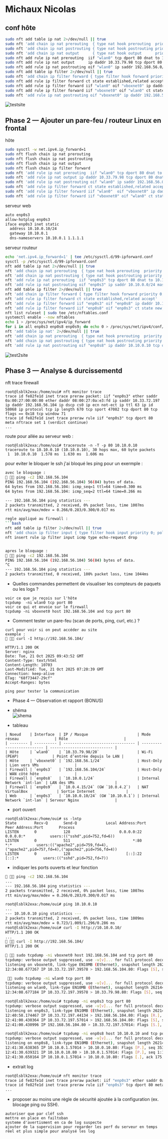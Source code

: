 # Michaux Nicolas

## conf hôte
```bash
sudo nft add table ip nat 2>/dev/null || true
sudo nft 'add chain ip nat prerouting  { type nat hook prerouting  priority -100; }' 2>/dev/null || true
sudo nft 'add chain ip nat postrouting { type nat hook postrouting priority  100; }' 2>/dev/null || true
sudo nft 'add chain ip nat output      { type nat hook output      priority -100; }' 2>/dev/null || true
sudo nft add rule ip nat prerouting  iif "wlan0" tcp dport 80 dnat to 192.168.56.103:80
sudo nft add rule ip nat output      ip daddr 10.33.79.98 tcp dport 80 dnat to 192.168.56.103:80
sudo nft add rule ip nat postrouting oif "wlan0" ip saddr 192.168.56.0/24 masquerade
sudo nft add table ip filter 2>/dev/null || true
sudo nft 'add chain ip filter forward { type filter hook forward priority 0; policy drop; }' 2>/dev/null || true
sudo nft add rule ip filter forward ct state established,related accept
sudo nft add rule ip filter forward iif "wlan0" oif "vboxnet0" ip daddr 192.168.56.103 tcp dport 80 ct state new accept
sudo nft add rule ip filter forward iif "vboxnet0" oif "wlan0" ct state established,related accept
sudo nft 'add rule ip nat postrouting oif "vboxnet0" ip daddr 192.168.56.103 tcp dport 80 snat to 192.168.56.1'
```

![testsite](image/testsite.jpg)


##  Phase 2 — Ajouter un pare-feu / routeur Linux en frontal

hôte
```bash
sudo sysctl -w net.ipv4.ip_forward=1
sudo nft flush chain ip nat prerouting
sudo nft flush chain ip nat postrouting
sudo nft flush chain ip nat output
sudo nft flush chain ip filter forward
sudo nft 'add rule ip nat prerouting  iif "wlan0" tcp dport 80 dnat to 192.168.56.104:80'
sudo nft 'add rule ip nat output ip daddr 10.33.79.98 tcp dport 80 dnat to 192.168.56.104:80'
sudo nft 'add rule ip nat postrouting oif "wlan0" ip saddr 192.168.56.0/24 masquerade'
sudo nft 'add rule ip filter forward ct state established,related accept'
sudo nft 'add rule ip filter forward iif "wlan0"  oif "vboxnet0" ip daddr 192.168.56.104 tcp dport 80 ct state new accept'
sudo nft 'add rule ip filter forward iif "vboxnet0" oif "wlan0" ct state established,related accept'
```
serveur web
```bash
auto enp0s3
allow-hotplug enp0s3
iface enp0s3 inet static
  address 10.10.0.10/24
  gateway 10.10.0.1
  dns-nameservers 10.10.0.1 1.1.1.1
```
serveur routeur
```bash
echo 'net.ipv4.ip_forward=1' | tee /etc/sysctl.d/99-ipforward.conf
sysctl -p /etc/sysctl.d/99-ipforward.conf
nft add table ip nat 2>/dev/null || true
nft 'add chain ip nat prerouting  { type nat hook prerouting  priority -100; }' 2>/dev/null || true
nft 'add chain ip nat postrouting { type nat hook postrouting priority  100; }' 2>/dev/null || true
nft 'add rule ip nat prerouting  iif "enp0s3" tcp dport 80 dnat to 10.10.0.10:80'
nft 'add rule ip nat postrouting oif "enp0s3" ip saddr 10.10.0.0/24 masquerade'
nft add table ip filter 2>/dev/null || true
nft 'add chain ip filter forward { type filter hook forward priority 0; policy drop; }' 2>/dev/null || true
nft 'add rule ip filter forward ct state established,related accept'
nft 'add rule ip filter forward iif "enp0s3" oif "enp0s8" ip daddr 10.10.0.10 tcp dport 80 ct state new accept'
nft 'add rule ip filter forward iif "enp0s8" oif "enp0s3" ct state new,established,related accept'
nft list ruleset | sudo tee /etc/nftables.conf
systemctl enable --now nftables
echo 1 > /proc/sys/net/ipv4/ip_forward
for i in all enp0s3 enp0s8 enp0s9; do echo 0 > /proc/sys/net/ipv4/conf/$i/rp_filter; done
nft 'add table ip nat' 2>/dev/null || true
nft 'add chain ip nat prerouting  { type nat hook prerouting  priority -100; }' 2>/dev/null || true
nft 'add chain ip nat postrouting { type nat hook postrouting priority  100; }' 2>/dev/null || true 
nft 'add rule ip nat postrouting oif "enp0s8" ip daddr 10.10.0.10 tcp dport 80 snat to 10.10.0.1'
```
![test2site](image/test2site.jpg)

## Phase 3 — Analyse & durcissementd


nft trace firewall 
```shell
root@lsblk2exa:/home/oui# nft monitor trace
trace id fe82fe1d inet trace preraw packet: iif "enp0s3" ether saddr 0a:00:27:00:00:00 ether daddr 08:00:27:0a:e3:fd ip saddr 10.33.72.197 ip daddr 192.168.56.104 ip dscp cs0 ip ecn not-ect ip ttl 63 ip id 58068 ip protocol tcp ip length 670 tcp sport 47082 tcp dport 80 tcp flags == 0x18 tcp window 71
trace id fe82fe1d inet trace preraw rule iif "enp0s3" tcp dport 80 meta nftrace set 1 (verdict continue)
...
```

route pour allée au serveur web : 
```shell
root@lsblk2exa:/home/oui# traceroute -n -T -p 80 10.10.0.10
traceroute to 10.10.0.10 (10.10.0.10), 30 hops max, 60 byte packets
 1  10.10.0.10  1.578 ms  1.630 ms  1.606 ms
 ```

pour eviter le bloquer le ssh j'ai bloqué les ping pour un exermple :
```bash 
avec le bloquage :
  ping -c2 192.168.56.104
PING 192.168.56.104 (192.168.56.104) 56(84) bytes of data.
64 bytes from 192.168.56.104: icmp_seq=1 ttl=64 time=0.300 ms
64 bytes from 192.168.56.104: icmp_seq=2 ttl=64 time=0.266 ms

--- 192.168.56.104 ping statistics ---
2 packets transmitted, 2 received, 0% packet loss, time 1007ms
rtt min/avg/max/mdev = 0.266/0.283/0.300/0.017 ms

regle appliqué au firewall :
```bash
nft add table ip filter 2>/dev/null || true
nft 'add chain ip filter input { type filter hook input priority 0; policy accept; }' 2>/dev/null || true
nft insert rule ip filter input icmp type echo-request drop


apres le bloquage :
  ping -c2 192.168.56.104
PING 192.168.56.104 (192.168.56.104) 56(84) bytes of data.
^C
--- 192.168.56.104 ping statistics ---
2 packets transmitted, 0 received, 100% packet loss, time 1044ms
```

 - Quelles commandes permettent de visualiser les compteurs de paquets ou les logs ?

 ```
 voir ce que je reçois sur l'hôte
 tcpdump  -ni wlan0 tcp port 80
 voir ce qui et envoie sur le firewall
 tcpdump -ni vboxnet0 host 192.168.56.104 and tcp port 80
 ```

- Comment tester un pare-feu (scan de ports, ping, curl, etc.) ?
```
curl pour voir si on peut accéder au site
exemple :
  curl -I http://192.168.56.104/

HTTP/1.1 200 OK
Server: nginx
Date: Tue, 21 Oct 2025 09:43:52 GMT
Content-Type: text/html
Content-Length: 10703
Last-Modified: Tue, 21 Oct 2025 07:20:39 GMT
Connection: keep-alive
ETag: "68f73447-29cf"
Accept-Ranges: bytes

ping pour tester la communication
```


- Phase 4 — Observation et rapport (BONUS)

- shéma  
![shema](image/shema.drawio.png)
- tableau
```
| Noeud    | Interface  | IP / Masque                      | Mode réseau                | Rôle                         |
| -------- | ---------- | -------------------------------- | -------------------------- | ---------------------------- |
| Hôte     | `wlan0`    | `10.33.79.98/20`                 | Wi-Fi (PEAP)               | Point d’entrée depuis le LAN |
| Hôte     | `vboxnet0` | `192.168.56.1/24`                | Host-Only                  | Lien vers VMs                |
| Firewall | `enp0s3`   | `192.168.56.104/24`              | Host-Only                  | WAN côté hôte                |
| Firewall | `enp0s8`   | `10.10.0.1/24`                   | Internal Network `int-lan` | LAN des VMs                  |
| Firewall | `enp0s9`   | `10.0.4.15/24` (GW `10.0.4.2`)   | NAT VirtualBox             | Sortie Internet              |
| Web      | `enp0s3`   | `10.10.0.10/24` (GW `10.10.0.1`) | Internal Network `int-lan` | Serveur Nginx                |
```
- port ouvert
```
root@lsblk2exa:/home/oui# ss -lntp
State        Recv-Q       Send-Q             Local Address:Port              Peer Address:Port       Process
LISTEN       0            128                      0.0.0.0:22                     0.0.0.0:*           users:(("sshd",pid=752,fd=6))
LISTEN       0            511                            *:80                           *:*           users:(("apache2",pid=759,fd=4),("apache2",pid=757,fd=4),("apache2",pid=756,fd=4))
LISTEN       0            128                         [::]:22                        [::]:*           users:(("sshd",pid=752,fd=7))
```
- indiquer les ports ouverts et leur fonction 
```bash
  ping -c2 192.168.56.104
...
--- 192.168.56.104 ping statistics ---
2 packets transmitted, 2 received, 0% packet loss, time 1007ms
rtt min/avg/max/mdev = 0.266/0.283/0.300/0.017 ms

root@lsblk2exa:/home/oui# ping 10.10.0.10
...
--- 10.10.0.10 ping statistics ---
2 packets transmitted, 2 received, 0% packet loss, time 1009ms
rtt min/avg/max/mdev = 0.723/1.009/1.296/0.286 ms
root@lsblk2exa:/home/oui# curl -I http://10.10.0.10/
HTTP/1.1 200 OK
...
  curl -I http://192.168.56.104/
HTTP/1.1 200 OK

  sudo tcpdump -ni vboxnet0 host 192.168.56.104 and tcp port 80
tcpdump: verbose output suppressed, use -v[v]... for full protocol decode
listening on vboxnet0, link-type EN10MB (Ethernet), snapshot length 262144 bytes
12:34:08.677267 IP 10.33.72.197.39578 > 192.168.56.104.80: Flags [S], seq 1487376968, win 65535, options [mss 1460,sackOK,TS val 198837030 ecr 0,nop,wscale 10], length 0

  sudo tcpdump -ni wlan0 tcp port 80
tcpdump: verbose output suppressed, use -v[v]... for full protocol decode
listening on wlan0, link-type EN10MB (Ethernet), snapshot length 262144 bytes
12:34:08.677184 IP 10.33.72.197.39578 > 10.33.79.98.80: Flags [S], seq 1487376968, win 65535, options [mss 1460,sackOK,TS val 198837030 ecr 0,nop,wscale 10], length 0

root@lsblk2exa:/home/oui# tcpdump -ni enp0s3 tcp port 80
tcpdump: verbose output suppressed, use -v[v]... for full protocol decode
listening on enp0s3, link-type EN10MB (Ethernet), snapshot length 262144 bytes
12:40:58.174467 IP 10.33.72.197.44134 > 192.168.56.104.80: Flags [R.], seq 623342953, ack 2407949979, win 68, options [nop,nop,TS val 199021500 ecr 3881317043], length 0
12:41:00.430364 IP 10.33.72.197.57014 > 192.168.56.104.80: Flags [S], seq 3533179016, win 65535, options [mss 1460,sackOK,TS val 199023736 ecr 0,nop,wscale 10], length 0
12:41:00.430996 IP 192.168.56.104.80 > 10.33.72.197.57014: Flags [S.], seq 2608760697, ack 3533179017, win 65160, options [mss 1460,sackOK,TS val 3881351066 ecr 199023736,nop,wscale 7], length 0

root@lsblk2exa:/home/oui# tcpdump -ni enp0s8 host 10.10.0.10 and tcp port 80
tcpdump: verbose output suppressed, use -v[v]... for full protocol decode
listening on enp0s8, link-type EN10MB (Ethernet), snapshot length 262144 bytes
12:41:30.638365 IP 10.10.0.1.57014 > 10.10.0.10.80: Flags [P.], seq 3533180081:3533180699, ack 2608761232, win 67, options [nop,nop,TS val 199030661 ecr 3881351161], length 618: HTTP: GET / HTTP/1.1
12:41:30.639321 IP 10.10.0.10.80 > 10.10.0.1.57014: Flags [P.], seq 1:175, ack 618, win 498, options [nop,nop,TS val 3881381274 ecr 199030661], length 174: HTTP: HTTP/1.1 304 Not Modified
12:41:30.650164 IP 10.10.0.1.57014 > 10.10.0.10.80: Flags [.], ack 175, win 68, options [nop,nop,TS val 199030757 ecr 3881381274], length 0

```


- extrait log 
```bash 
root@lsblk2exa:/home/oui# nft monitor trace
trace id fe82fe1d inet trace preraw packet: iif "enp0s3" ether saddr 0a:00:27:00:00:00 ether daddr 08:00:27:0a:e3:fd ip saddr 10.33.72.197 ip daddr 192.168.56.104 ip dscp cs0 ip ecn not-ect ip ttl 63 ip id 58068 ip protocol tcp ip length 670 tcp sport 47082 tcp dport 80 tcp flags == 0x18 tcp window 71
trace id fe82fe1d inet trace preraw rule iif "enp0s3" tcp dport 80 meta nftrace set 1 (verdict continue)
...
```

- proposer au moins une règle de sécurité ajoutée à la configuration (ex. blocage ping ou SSH).
```
autoriser que par cléf ssh
mettre en place en failtoban
systeme d'avertisment en ca de log suspecte
ajouter de la supervision pour regarder les perf du serveur en temps réel et plus simple pour analysé les log
```
